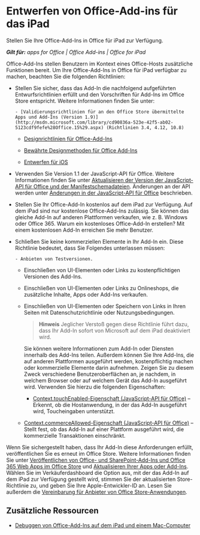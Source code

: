 
# Entwerfen von Office-Add-ins für das iPad
Stellen Sie Ihre Office-Add-Ins in Office für iPad zur Verfügung.

 _**Gilt für:** apps for Office | Office Add-ins | Office for iPad_

Office-Add-Ins stellen Benutzern im Kontext eines Office-Hosts zusätzliche Funktionen bereit. Um Ihre Office-Add-Ins in Office für iPad verfügbar zu machen, beachten Sie die folgenden Richtlinien:

- Stellen Sie sicher, dass das Add-In die nachfolgend aufgeführten Entwurfsrichtlinien erfüllt und den Vorschriften für Add-Ins im Office Store entspricht. Weitere Informationen finden Sie unter:
    
      - [Validierungsrichtlinien für an den Office Store übermittelte Apps und Add-Ins (Version 1.9)](http://msdn.microsoft.com/library/cd90836a-523e-42f5-ab02-5123cdf9fefe%28Office.15%29.aspx) (Richtlinien 3.4, 4.12, 10.8)
    
  - [Designrichtlinien für Office-Add-Ins](../add-in-design.md)
    
  - [Bewährte Designmethoden für Office Add-Ins](d455b76b-4d76-493d-a681-6b02ba1f38a8.md)
    
  - [Entwerfen für iOS](https://developer.apple.com/library/ios/documentation/UserExperience/Conceptual/MobileHIG/)
    
- Verwenden Sie Version 1.1 der JavaScript-API für Office. Weitere Informationen finden Sie unter [Aktualisieren der Version der JavaScript-API für Office und der Manifestschemadateien](../docs/develop/update-your-javascript-api-for-office-and-manifest-schema-version.md). Änderungen an der API werden unter [Änderungen in der JavaScript-API für Office](../../reference/what's-changed-in-the-javascript-api-for-office.md) beschrieben.
    
- Stellen Sie Ihr Office-Add-In kostenlos auf dem iPad zur Verfügung. Auf dem iPad sind nur kostenlose Office-Add-Ins zulässig. Sie können das gleiche Add-In auf anderen Plattformen verkaufen, wie z. B. Windows oder Office 365. Warum ein kostenloses Office-Add-In erstellen? Mit einem kostenlosen Add-In erreichen Sie mehr Benutzer.
    
- Schließen Sie keine kommerziellen Elemente in Ihr Add-In ein. Diese Richtlinie bedeutet, dass Sie Folgendes unterlassen müssen:
    
      - Anbieten von Testversionen.
    
  - Einschließen von UI-Elementen oder Links zu kostenpflichtigen Versionen des Add-Ins.
    
  - Einschließen von UI-Elementen oder Links zu Onlineshops, die zusätzliche Inhalte, Apps oder Add-Ins verkaufen.
    
  - Einschließen von UI-Elementen oder Speichern von Links in Ihren Seiten mit Datenschutzrichtlinie oder Nutzungsbedingungen.
    

     >**Hinweis**  Jeglicher Verstoß gegen diese Richtlinie führt dazu, dass Ihr Add-In sofort von Microsoft auf dem iPad deaktiviert wird.

    Sie können weitere Informationen zum Add-In oder Diensten innerhalb des Add-Ins teilen. Außerdem können Sie Ihre Add-Ins, die auf anderen Plattformen ausgeführt werden, kostenpflichtig machen oder kommerzielle Elemente darin aufnehmen. Zeigen Sie zu diesem Zweck verschiedene Benutzeroberflächen an, je nachdem, in welchem Browser oder auf welchem Gerät das Add-In ausgeführt wird. Verwenden Sie hierzu die folgenden Eigenschaften:
    
      - [Context.touchEnabled-Eigenschaft (JavaScript-API für Office)](http://msdn.microsoft.com/library/fd73f94b-7e4a-422c-afdb-fef6fba43766%28Office.15%29.aspx) – Erkennt, ob die Hostanwendung, in der das Add-In ausgeführt wird, Toucheingaben unterstützt.
    
  - [Context.commerceAllowed-Eigenschaft (JavaScript-API für Office)](http://msdn.microsoft.com/library/fd3812ac-14c3-485f-8991-d12fcc99c450%28Office.15%29.aspx) – Stellt fest, ob das Add-In auf einer Plattform ausgeführt wird, die kommerzielle Transaktionen einschränkt.
    
Wenn Sie sichergestellt haben, dass Ihr Add-In diese Anforderungen erfüllt, veröffentlichen Sie es erneut im Office Store. Weitere Informationen finden Sie unter [Veröffentlichen von Office- und SharePoint-Add-Ins und Office 365 Web Apps im Office Store](http://msdn.microsoft.com/library/ff075782-1303-4517-91cc-b3d730e9b9ae%28Office.15%29.aspx) und [Aktualisieren Ihrer Apps oder Add-Ins](http://msdn.microsoft.com/library/7313d32b-5345-4039-ac5d-a1ba0aef890b%28Office.15%29.aspx). Wählen Sie im Verkäuferdashboard die Option aus, mit der das Add-In auf dem iPad zur Verfügung gestellt wird, stimmen Sie der aktualisierten Store-Richtlinie zu, und geben Sie Ihre Apple-Entwickler-ID an. Lesen Sie außerdem die [Vereinbarung für Anbieter von Office Store-Anwendungen](https://sellerdashboard.microsoft.com/Assets/Content/Agreements/en-us/Office_Store_Seller_Agreement_20120927.md). 

## Zusätzliche Ressourcen



- [Debuggen von Office-Add-Ins auf dem iPad und einem Mac-Computer](../../docs/testing/debug-office-add-ins-on-ipad-and-mac.md)
    
